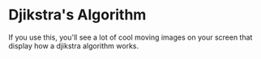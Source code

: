 # Djikstra's Algorithm
If you use this, you'll see a lot of cool moving images on your screen that display how a djikstra algorithm works.
